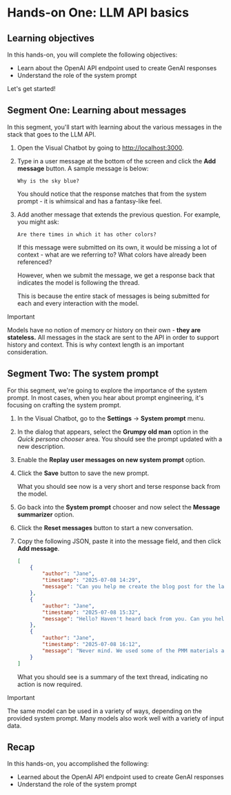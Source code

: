 # Hands-on One: LLM API basics

## Learning objectives

In this hands-on, you will complete the following objectives:

- Learn about the OpenAI API endpoint used to create GenAI responses
- Understand the role of the system prompt

Let's get started!


## Segment One: Learning about messages

In this segment, you'll start with learning about the various messages in the stack that goes to the LLM API.

1. Open the Visual Chatbot by going to [http://localhost:3000](http://localhost:3000).

2. Type in a user message at the bottom of the screen and click the **Add message** button. A sample message is below:

    ```plaintext
    Why is the sky blue?
    ```

    You should notice that the response matches that from the system prompt - it is whimsical and has a fantasy-like feel.

3. Add another message that extends the previous question. For example, you might ask:

    ```plaintext
    Are there times in which it has other colors?
    ```

    If this message were submitted on its own, it would be missing a lot of context - what are we referring to? What colors have already been referenced?

    However, when we submit the message, we get a response back that indicates the model is following the thread.

    This is because the entire stack of messages is being submitted for each and every interaction with the model.

> [!IMPORTANT]
> Models have no notion of memory or history on their own - **they are stateless.** All messages in the stack are sent to the API in order to support history and context. This is why context length is an important consideration.

## Segment Two: The system prompt

For this segment, we're going to explore the importance of the system prompt. In most cases, when you hear about prompt engineering, it's focusing on crafting the system prompt.

1. In the Visual Chatbot, go to the **Settings** -> **System prompt** menu.

2. In the dialog that appears, select the **Grumpy old man** option in the _Quick persona chooser_ area. You should see the prompt updated with a new description.

3. Enable the **Replay user messages on new system prompt** option.

4. Click the **Save** button to save the new prompt.

    What you should see now is a very short and terse response back from the model.

5. Go back into the **System prompt** chooser and now select the **Message summarizer** option.

6. Click the **Reset messages** button to start a new conversation.

7. Copy the following JSON, paste it into the message field, and then click **Add message**.

    ```json
    [
        { 
            "author": "Jane",
            "timestamp": "2025-07-08 14:29",
            "message": "Can you help me create the blog post for the launch?"
        },
        {
            "author": "Jane",
            "timestamp": "2025-07-08 15:32",
            "message": "Hello? Haven't heard back from you. Can you help?"
        },
        {
            "author": "Jane",
            "timestamp": "2025-07-08 16:12",
            "message": "Never mind. We used some of the PMM materials and created the post"
        }
    ]
    ```

    What you should see is a summary of the text thread, indicating no action is now required.

> [!IMPORTANT]
> The same model can be used in a variety of ways, depending on the provided system prompt. Many models also work well with a variety of input data.


## Recap

In this hands-on, you accomplished the following:

- Learned about the OpenAI API endpoint used to create GenAI responses
- Understand the role of the system prompt
